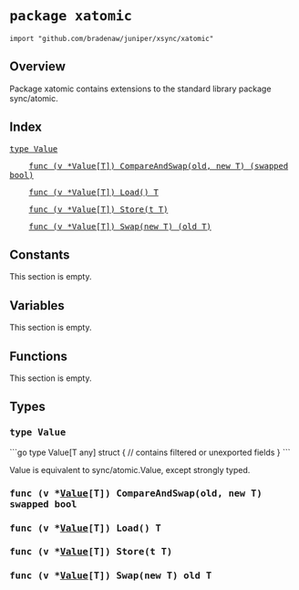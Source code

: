 # `package xatomic`

```
import "github.com/bradenaw/juniper/xsync/xatomic"
```

## Overview

Package xatomic contains extensions to the standard library package sync/atomic.


## Index

<samp><a href="#Value">type Value</a></samp>

<samp>&nbsp;&nbsp;&nbsp;&nbsp;<a href="#CompareAndSwap">func (v *Value[T]) CompareAndSwap(old, new T) (swapped bool)</a></samp>

<samp>&nbsp;&nbsp;&nbsp;&nbsp;<a href="#Load">func (v *Value[T]) Load() T</a></samp>

<samp>&nbsp;&nbsp;&nbsp;&nbsp;<a href="#Store">func (v *Value[T]) Store(t T)</a></samp>

<samp>&nbsp;&nbsp;&nbsp;&nbsp;<a href="#Swap">func (v *Value[T]) Swap(new T) (old T)</a></samp>


## Constants

This section is empty.

## Variables

This section is empty.

## Functions

This section is empty.
## Types

<h3><a id="Value"></a><samp>type Value</samp></h3>
```go
type Value[T any] struct {
	// contains filtered or unexported fields
}
```

Value is equivalent to sync/atomic.Value, except strongly typed.


<h3><a id="CompareAndSwap"></a><samp>func (v *<a href="#Value">Value</a>[T]) CompareAndSwap(old, new T) swapped bool</samp></h3>



<h3><a id="Load"></a><samp>func (v *<a href="#Value">Value</a>[T]) Load() T</samp></h3>



<h3><a id="Store"></a><samp>func (v *<a href="#Value">Value</a>[T]) Store(t T)</samp></h3>



<h3><a id="Swap"></a><samp>func (v *<a href="#Value">Value</a>[T]) Swap(new T) old T</samp></h3>



